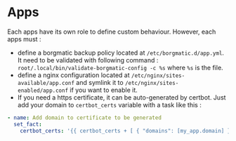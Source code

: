 # Apps

Each apps have its own role to define custom behaviour. However, each apps must :

- define a borgmatic backup policy located at `/etc/borgmatic.d/app.yml`. It need to be validated with following command : `root/.local/bin/validate-borgmatic-config -c %s` where `%s` is the file.
- define a nginx configuration located at `/etc/nginx/sites-available/app.conf` and symlink it to `/etc/nginx/sites-enabled/app.conf` if you want to enable it.
- If you need a https certificate, it can be auto-generated by certbot. Just add your domain to `certbot_certs` variable with a task like this :

```yml
- name: Add domain to certificate to be generated
  set_fact:
    certbot_certs: '{{ certbot_certs + [ { "domains": [my_app.domain] } ] }}'
```
